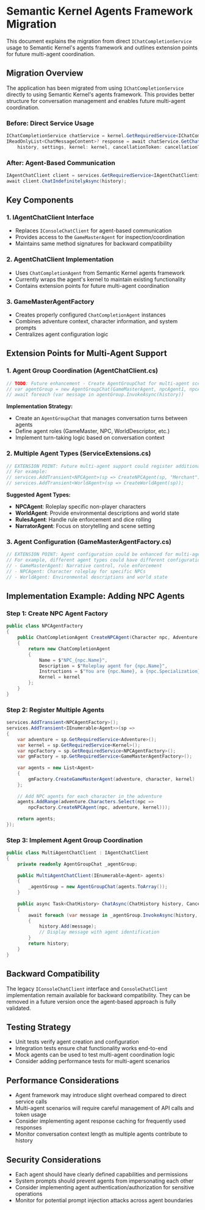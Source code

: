 # Semantic Kernel Agents Framework Migration

This document explains the migration from direct `IChatCompletionService` usage to Semantic Kernel's agents framework and outlines extension points for future multi-agent coordination.

## Migration Overview

The application has been migrated from using `IChatCompletionService` directly to using Semantic Kernel's agents framework. This provides better structure for conversation management and enables future multi-agent coordination.

### Before: Direct Service Usage
```csharp
IChatCompletionService chatService = kernel.GetRequiredService<IChatCompletionService>();
IReadOnlyList<ChatMessageContent>? response = await chatService.GetChatMessageContentsAsync(
    history, settings, kernel: kernel, cancellationToken: cancellationToken);
```

### After: Agent-Based Communication
```csharp
IAgentChatClient client = services.GetRequiredService<IAgentChatClient>();
await client.ChatIndefinitelyAsync(history);
```

## Key Components

### 1. IAgentChatClient Interface
- Replaces `IConsoleChatClient` for agent-based communication
- Provides access to the `GameMasterAgent` for inspection/coordination
- Maintains same method signatures for backward compatibility

### 2. AgentChatClient Implementation
- Uses `ChatCompletionAgent` from Semantic Kernel agents framework
- Currently wraps the agent's kernel to maintain existing functionality
- Contains extension points for future multi-agent coordination

### 3. GameMasterAgentFactory
- Creates properly configured `ChatCompletionAgent` instances
- Combines adventure context, character information, and system prompts
- Centralizes agent configuration logic

## Extension Points for Multi-Agent Support

### 1. Agent Group Coordination (AgentChatClient.cs)
```csharp
// TODO: Future enhancement - Create AgentGroupChat for multi-agent scenarios:
// var agentGroup = new AgentGroupChat(GameMasterAgent, npcAgent1, npcAgent2);
// await foreach (var message in agentGroup.InvokeAsync(history))
```

**Implementation Strategy:**
- Create an `AgentGroupChat` that manages conversation turns between agents
- Define agent roles (GameMaster, NPC, WorldDescriptor, etc.)
- Implement turn-taking logic based on conversation context

### 2. Multiple Agent Types (ServiceExtensions.cs)
```csharp
// EXTENSION POINT: Future multi-agent support could register additional agents here
// For example:
// services.AddTransient<NPCAgent>(sp => CreateNPCAgent(sp, "Merchant"));
// services.AddTransient<WorldAgent>(sp => CreateWorldAgent(sp));
```

**Suggested Agent Types:**
- **NPCAgent**: Roleplay specific non-player characters
- **WorldAgent**: Provide environmental descriptions and world state
- **RulesAgent**: Handle rule enforcement and dice rolling
- **NarratorAgent**: Focus on storytelling and scene setting

### 3. Agent Configuration (GameMasterAgentFactory.cs)
```csharp
// EXTENSION POINT: Agent configuration could be enhanced for multi-agent scenarios
// For example, different agent types could have different configurations:
// - GameMasterAgent: Narrative control, rule enforcement
// - NPCAgent: Character roleplay for specific NPCs
// - WorldAgent: Environmental descriptions and world state
```

## Implementation Example: Adding NPC Agents

### Step 1: Create NPC Agent Factory
```csharp
public class NPCAgentFactory
{
    public ChatCompletionAgent CreateNPCAgent(Character npc, Adventure adventure, Kernel kernel)
    {
        return new ChatCompletionAgent
        {
            Name = $"NPC_{npc.Name}",
            Description = $"Roleplay agent for {npc.Name}",
            Instructions = $"You are {npc.Name}, a {npc.Specialization}. {npc.CharacterSheet}",
            Kernel = kernel
        };
    }
}
```

### Step 2: Register Multiple Agents
```csharp
services.AddTransient<NPCAgentFactory>();
services.AddTransient<IEnumerable<Agent>>(sp =>
{
    var adventure = sp.GetRequiredService<Adventure>();
    var kernel = sp.GetRequiredService<Kernel>();
    var npcFactory = sp.GetRequiredService<NPCAgentFactory>();
    var gmFactory = sp.GetRequiredService<GameMasterAgentFactory>();
    
    var agents = new List<Agent>
    {
        gmFactory.CreateGameMasterAgent(adventure, character, kernel)
    };
    
    // Add NPC agents for each character in the adventure
    agents.AddRange(adventure.Characters.Select(npc => 
        npcFactory.CreateNPCAgent(npc, adventure, kernel)));
    
    return agents;
});
```

### Step 3: Implement Agent Group Coordination
```csharp
public class MultiAgentChatClient : IAgentChatClient
{
    private readonly AgentGroupChat _agentGroup;
    
    public MultiAgentChatClient(IEnumerable<Agent> agents)
    {
        _agentGroup = new AgentGroupChat(agents.ToArray());
    }
    
    public async Task<ChatHistory> ChatAsync(ChatHistory history, CancellationToken cancellationToken)
    {
        await foreach (var message in _agentGroup.InvokeAsync(history, cancellationToken))
        {
            history.Add(message);
            // Display message with agent identification
        }
        return history;
    }
}
```

## Backward Compatibility

The legacy `IConsoleChatClient` interface and `ConsoleChatClient` implementation remain available for backward compatibility. They can be removed in a future version once the agent-based approach is fully validated.

## Testing Strategy

- Unit tests verify agent creation and configuration
- Integration tests ensure chat functionality works end-to-end
- Mock agents can be used to test multi-agent coordination logic
- Consider adding performance tests for multi-agent scenarios

## Performance Considerations

- Agent framework may introduce slight overhead compared to direct service calls
- Multi-agent scenarios will require careful management of API calls and token usage
- Consider implementing agent response caching for frequently used responses
- Monitor conversation context length as multiple agents contribute to history

## Security Considerations

- Each agent should have clearly defined capabilities and permissions
- System prompts should prevent agents from impersonating each other
- Consider implementing agent authentication/authorization for sensitive operations
- Monitor for potential prompt injection attacks across agent boundaries